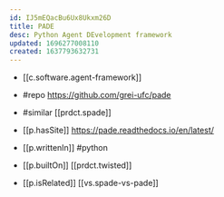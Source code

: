 ```yaml
---
id: IJ5mEQacBu6Ux8Ukxm26D
title: PADE
desc: Python Agent DEvelopment framework
updated: 1696277008110
created: 1637793632731
---
```


- [[c.software.agent-framework]]
- #repo https://github.com/grei-ufc/pade
- #similar [[prdct.spade]]

- [[p.hasSite]] https://pade.readthedocs.io/en/latest/
- [[p.writtenIn]] #python
- [[p.builtOn]] [[prdct.twisted]]
- [[p.isRelated]] [[vs.spade-vs-pade]]
